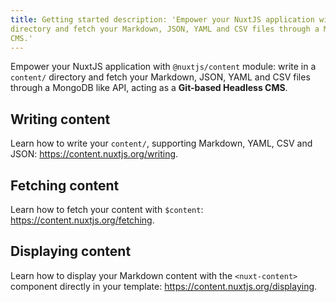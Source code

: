 ```yaml
---
title: Getting started description: 'Empower your NuxtJS application with @nuxt/content module: write in a content/
directory and fetch your Markdown, JSON, YAML and CSV files through a MongoDB like API, acting as a Git-based Headless
CMS.'
---
```


Empower your NuxtJS application with `@nuxtjs/content` module: write in a `content/` directory and fetch your Markdown,
JSON, YAML and CSV files through a MongoDB like API, acting as a **Git-based Headless CMS**.

## Writing content

Learn how to write your `content/`, supporting Markdown, YAML, CSV and JSON: https://content.nuxtjs.org/writing.

## Fetching content

Learn how to fetch your content with `$content`: https://content.nuxtjs.org/fetching.

## Displaying content

Learn how to display your Markdown content with the `<nuxt-content>` component directly in your
template: https://content.nuxtjs.org/displaying.
